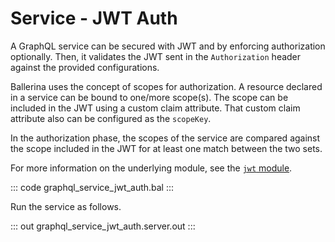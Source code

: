# Service - JWT Auth

A GraphQL service can be secured with JWT and by enforcing authorization optionally. Then, it validates the JWT sent in the `Authorization` header against the provided configurations.

Ballerina uses the concept of scopes for authorization. A resource declared in a service can be bound to one/more scope(s). The scope can be included in the JWT using a custom claim attribute. That custom claim attribute also can be configured as the `scopeKey`.

In the authorization phase, the scopes of the service are compared against the scope included in the JWT for at least one match between the two sets.

For more information on the underlying module, see the [`jwt` module](https://docs.central.ballerina.io/ballerina/jwt/latest/).

::: code graphql_service_jwt_auth.bal :::

Run the service as follows.

::: out graphql_service_jwt_auth.server.out :::